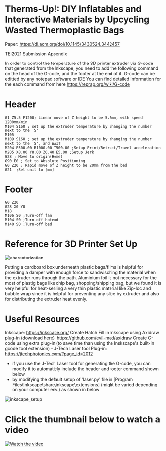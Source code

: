 # Therms-Up!: DIY Inflatables and Interactive Materials by Upcycling Wasted Thermoplastic Bags
Paper: https://dl.acm.org/doi/10.1145/3430524.3442457

TEI2021 Submission Appendix


In order to control the temperature of the 3D printer extruder via G-code that generated from the Inkscape, 
you need to add the following command on the head of the G-code, and the footer at the end of it.
G-code can be editted by any notepad software or IDE
You can find detailed information for the each command from here
https://reprap.org/wiki/G-code

# Header
```G-CODE
G1 Z5.5 F1200; Linear move of Z height to be 5.5mm, with speed 1200mm/min
M104 S160 ; set up the extruder temperature by changing the number next to the 'S'
M105
M109 S160 ; set up the extruder temperature by changing the number next to the 'S', and WAIT
M204 P500.00 R1000.00 T500.00 ;Setup Print/Retract/Travel acceleration
M205 X8.00 Y8.00 Z0.40 E5.00 ;Setup Jerk
G28 ; Move to origin(Home)
G90 E0 ; Set to Absolute Positioning
G0 Z20 ; Rapid move of Z height to be 20mm from the bed
G21  ;Set unit to [mm]
```

# Footer
```G-CODE
G0 Z20
G28 X0 Y0
M18
M106 S0 ;Turn-off fan
M104 S0 ;Turn-off hotend
M140 S0 ;Turn-off bed
```

# Reference for 3D Printer Set Up
![charecterization](https://user-images.githubusercontent.com/3894400/90126011-edf3c000-dd9d-11ea-91d6-150efb7180bd.png)

Putting a cardboard box underneath plastic bags/films is helpful for providing a damper with enough force to sandwisching the material when the extruder runs through the path.
Aluminium foil is not necessary for the most of plastig bags like chip bag, shopping/shipping bag, but we found it is very helpful for heat-sealing a very thin plastic material like Zip-loc and bubble wrap since it is helpful for preventing any slice by extruder and also for distributing the extruder heat evenly. 

# Useful Resources
Inkscape: https://inkscape.org/
Create Hatch Fill in Inkscape using Axidraw plug-in (download here): https://github.com/evil-mad/axidraw
Create G-code using extra plug-in (to save time than using the Inskscape's built-in gcode tool extension) - J-Tech Laser tool Plug-in:
https://jtechphotonics.com/?page_id=2012
 - if you use the J-Tech Laser tool for generating the G-code, you can modify it to automaticly include the header and footer command shown below
 - by modifying the default setup of 'laser.py' file in [Program Files\Inkscape\share\inkscape\extensions] (might be varied depending on your computer env.) as shown in below
 
 ![inkscape_setup](https://user-images.githubusercontent.com/3894400/90145261-b5aeaa80-ddba-11ea-9559-1bb579069ebc.JPG)
 
 
# Click the thumbnail below to watch a video

[![Watch the video](https://img.youtube.com/vi/VF86Q81Hd6I/hqdefault.jpg)](https://youtu.be/VF86Q81Hd6I)
